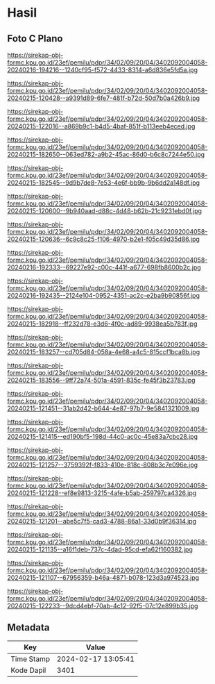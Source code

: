 # Hasil

## Foto C Plano

https://sirekap-obj-formc.kpu.go.id/23ef/pemilu/pdpr/34/02/09/20/04/3402092004058-20240216-194216--1240cf95-f572-4433-8314-a6d836e5fd5a.jpg

https://sirekap-obj-formc.kpu.go.id/23ef/pemilu/pdpr/34/02/09/20/04/3402092004058-20240215-120428--a9391d89-6fe7-481f-b72d-50d7b0a426b9.jpg

https://sirekap-obj-formc.kpu.go.id/23ef/pemilu/pdpr/34/02/09/20/04/3402092004058-20240215-122016--a869b9c1-b4d5-4baf-851f-b113eeb4eced.jpg

https://sirekap-obj-formc.kpu.go.id/23ef/pemilu/pdpr/34/02/09/20/04/3402092004058-20240215-182650--063ed782-a9b2-45ac-86d0-b6c8c7244e50.jpg

https://sirekap-obj-formc.kpu.go.id/23ef/pemilu/pdpr/34/02/09/20/04/3402092004058-20240215-182545--9d9b7de8-7e53-4e6f-bb9b-9b6dd2a148df.jpg

https://sirekap-obj-formc.kpu.go.id/23ef/pemilu/pdpr/34/02/09/20/04/3402092004058-20240215-120600--9b940aad-d88c-4d48-b62b-21c9231ebd0f.jpg

https://sirekap-obj-formc.kpu.go.id/23ef/pemilu/pdpr/34/02/09/20/04/3402092004058-20240215-120636--6c9c8c25-f106-4970-b2e1-f05c49d35d86.jpg

https://sirekap-obj-formc.kpu.go.id/23ef/pemilu/pdpr/34/02/09/20/04/3402092004058-20240216-192333--69227e92-c00c-441f-a677-698fb8600b2c.jpg

https://sirekap-obj-formc.kpu.go.id/23ef/pemilu/pdpr/34/02/09/20/04/3402092004058-20240216-192435--2124e104-0952-4351-ac2c-e2ba9b90856f.jpg

https://sirekap-obj-formc.kpu.go.id/23ef/pemilu/pdpr/34/02/09/20/04/3402092004058-20240215-182918--ff232d78-e3d6-4f0c-ad89-9938ea5b783f.jpg

https://sirekap-obj-formc.kpu.go.id/23ef/pemilu/pdpr/34/02/09/20/04/3402092004058-20240215-183257--cd705d84-058a-4e68-a4c5-815ccf1bca8b.jpg

https://sirekap-obj-formc.kpu.go.id/23ef/pemilu/pdpr/34/02/09/20/04/3402092004058-20240215-183556--9ff72a74-501a-4591-835c-fe45f3b23783.jpg

https://sirekap-obj-formc.kpu.go.id/23ef/pemilu/pdpr/34/02/09/20/04/3402092004058-20240215-121451--31ab2d42-b644-4e87-97b7-9e5841321009.jpg

https://sirekap-obj-formc.kpu.go.id/23ef/pemilu/pdpr/34/02/09/20/04/3402092004058-20240215-121415--ed190bf5-198d-44c0-ac0c-45e83a7cbc28.jpg

https://sirekap-obj-formc.kpu.go.id/23ef/pemilu/pdpr/34/02/09/20/04/3402092004058-20240215-121257--3759392f-f833-410e-818c-808b3c7e096e.jpg

https://sirekap-obj-formc.kpu.go.id/23ef/pemilu/pdpr/34/02/09/20/04/3402092004058-20240215-121228--ef8e9813-3215-4afe-b5ab-259797ca4326.jpg

https://sirekap-obj-formc.kpu.go.id/23ef/pemilu/pdpr/34/02/09/20/04/3402092004058-20240215-121201--abe5c7f5-cad3-4788-86a1-33d0b9f36314.jpg

https://sirekap-obj-formc.kpu.go.id/23ef/pemilu/pdpr/34/02/09/20/04/3402092004058-20240215-121135--a16f1deb-737c-4dad-95cd-efa62f160382.jpg

https://sirekap-obj-formc.kpu.go.id/23ef/pemilu/pdpr/34/02/09/20/04/3402092004058-20240215-121107--67956359-b46a-4871-b078-123d3a974523.jpg

https://sirekap-obj-formc.kpu.go.id/23ef/pemilu/pdpr/34/02/09/20/04/3402092004058-20240215-122233--9dcd4ebf-70ab-4c12-92f5-07c12e899b35.jpg


## Metadata

| Key        | Value               |
| ---------- | ------------------- |
| Time Stamp | 2024-02-17 13:05:41 |
| Kode Dapil | 3401                |




